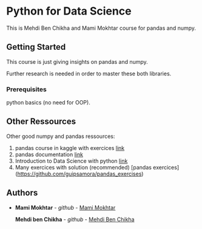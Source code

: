 # Python for Data Science

This is Mehdi Ben Chikha and Mami Mokhtar course for pandas and numpy.

## Getting Started

This course is just giving insights on pandas and numpy.

Further research is needed in order to master these both libraries.

### Prerequisites

python basics (no need for OOP).

## Other Ressources

Other good numpy and pandas ressources:
1. pandas course in kaggle with exercices [link](https://www.kaggle.com/learn/pandas)
2. pandas documentation [link](https://pandas.pydata.org/pandas-docs/stable/reference/index.html)
3. Introduction to Data Science with python [link](https://www.coursera.org/learn/python-data-analysis)
4. Many exercices with solution (recommended) [pandas exercices] (https://github.com/guipsamora/pandas_exercises) 

## Authors

* **Mami Mokhtar** - *github* - [Mami Mokhtar](https://github.com/Mo5mami)

  **Mehdi ben Chikha** - *github* - [Mehdi Ben Chikha](https://github.com/Mo5mami)
